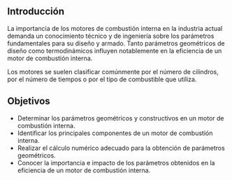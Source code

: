 ## Introducción

La importancia de los motores de combustión interna en la industria actual demanda un conocimiento técnico y de ingeniería sobre los parámetros fundamentales para su diseño y armado. Tanto parámetros geométricos de diseño como termodinámicos influyen notablemente en la eficiencia de un motor de combustión interna. 

Los motores se suelen clasificar comúnmente por el número de cilindros, por el número de tiempos o por el tipo de combustible que utiliza.

## Objetivos

- Determinar los parámetros geométricos y constructivos en un motor de combustión interna.
- Identificar los principales componentes de un motor de combustión interna.
- Realizar el cálculo numérico adecuado para la obtención de parámetros geométricos.
- Conocer la importancia e impacto de los parámetros obtenidos en la eficiencia de un motor de combustión interna.